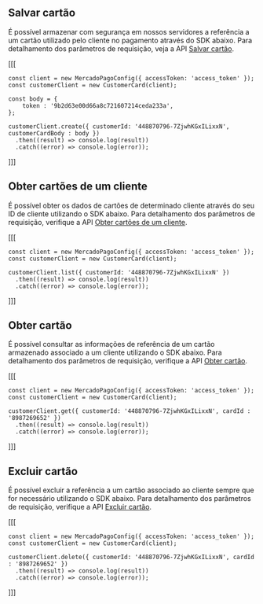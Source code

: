 ## Salvar cartão

É possível armazenar com segurança em nossos servidores a referência a um cartão utilizado pelo cliente no pagamento através do SDK abaixo. Para detalhamento dos parâmetros de requisição, veja a API [Salvar cartão](/developers/pt/reference/cards/_customers_customer_id_cards/post).


[[[
```node
const client = new MercadoPagoConfig({ accessToken: 'access_token' });
const customerClient = new CustomerCard(client);

const body = {
	token : '9b2d63e00d66a8c721607214ceda233a',
};

customerClient.create({ customerId: '448870796-7ZjwhKGxILixxN', customerCardBody : body })
  .then((result) => console.log(result))
  .catch((error) => console.log(error));
```
]]]

## Obter cartões de um cliente

É possível obter os dados de cartões de determinado cliente através do seu ID de cliente utilizando o SDK abaixo. Para detalhamento dos parâmetros de requisição, verifique a API [Obter cartões de um cliente](/developers/pt/reference/cards/_customers_customer_id_cards/get).

[[[
```node
const client = new MercadoPagoConfig({ accessToken: 'access_token' });
const customerClient = new CustomerCard(client);

customerClient.list({ customerId: '448870796-7ZjwhKGxILixxN' })
  .then((result) => console.log(result))
  .catch((error) => console.log(error));
```
]]]

## Obter cartão

É possível consultar as informações de referência de um cartão armazenado associado a um cliente utilizando o SDK abaixo. Para detalhamento dos parâmetros de requisição, verifique a API [Obter cartão](/developers/pt/reference/cards/_customers_customer_id_cards_id/get).

[[[
```node
const client = new MercadoPagoConfig({ accessToken: 'access_token' });
const customerClient = new CustomerCard(client);

customerClient.get({ customerId: '448870796-7ZjwhKGxILixxN', cardId : '8987269652' })
  .then((result) => console.log(result))
  .catch((error) => console.log(error));
```
]]]

## Excluir cartão

É possível excluir a referência a um cartão associado ao cliente sempre que for necessário utilizando o SDK abaixo. Para detalhamento dos parâmetros de requisição, verifique a API [Excluir cartão](/developers/pt/reference/cards/_customers_customer_id_cards_id/delete).

[[[
```node
const client = new MercadoPagoConfig({ accessToken: 'access_token' });
const customerClient = new CustomerCard(client);

customerClient.delete({ customerId: '448870796-7ZjwhKGxILixxN', cardId : '8987269652' })
  .then((result) => console.log(result))
  .catch((error) => console.log(error));
```
]]]
